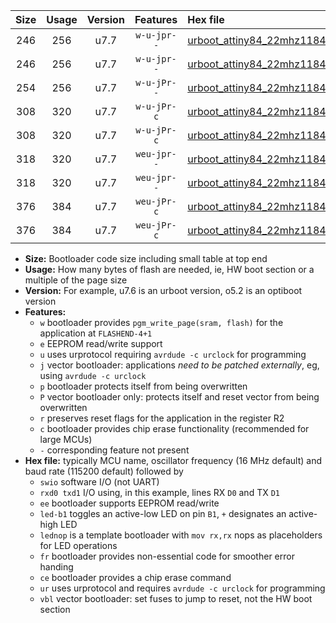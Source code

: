 |Size|Usage|Version|Features|Hex file|
|:-:|:-:|:-:|:-:|:--|
|246|256|u7.7|`w-u-jpr--`|[urboot_attiny84_22mhz1184_230400bps_swio_rxa3_txa2_led+a4_ur_vbl.hex](https://raw.githubusercontent.com/stefanrueger/urboot.hex/main/mcus/attiny84/fcpu_22mhz1184/230400_bps/urboot_attiny84_22mhz1184_230400bps_swio_rxa3_txa2_led+a4_ur_vbl.hex)|
|246|256|u7.7|`w-u-jpr--`|[urboot_attiny84_22mhz1184_230400bps_swio_rxa3_txa2_lednop_ur_vbl.hex](https://raw.githubusercontent.com/stefanrueger/urboot.hex/main/mcus/attiny84/fcpu_22mhz1184/230400_bps/urboot_attiny84_22mhz1184_230400bps_swio_rxa3_txa2_lednop_ur_vbl.hex)|
|254|256|u7.7|`w-u-jPr--`|[urboot_attiny84_22mhz1184_230400bps_swio_rxa3_txa2_ur_vbl.hex](https://raw.githubusercontent.com/stefanrueger/urboot.hex/main/mcus/attiny84/fcpu_22mhz1184/230400_bps/urboot_attiny84_22mhz1184_230400bps_swio_rxa3_txa2_ur_vbl.hex)|
|308|320|u7.7|`w-u-jPr-c`|[urboot_attiny84_22mhz1184_230400bps_swio_rxa3_txa2_led+a4_fr_ce_ur_vbl.hex](https://raw.githubusercontent.com/stefanrueger/urboot.hex/main/mcus/attiny84/fcpu_22mhz1184/230400_bps/urboot_attiny84_22mhz1184_230400bps_swio_rxa3_txa2_led+a4_fr_ce_ur_vbl.hex)|
|308|320|u7.7|`w-u-jPr-c`|[urboot_attiny84_22mhz1184_230400bps_swio_rxa3_txa2_lednop_fr_ce_ur_vbl.hex](https://raw.githubusercontent.com/stefanrueger/urboot.hex/main/mcus/attiny84/fcpu_22mhz1184/230400_bps/urboot_attiny84_22mhz1184_230400bps_swio_rxa3_txa2_lednop_fr_ce_ur_vbl.hex)|
|318|320|u7.7|`weu-jpr--`|[urboot_attiny84_22mhz1184_230400bps_swio_rxa3_txa2_ee_led+a4_ur_vbl.hex](https://raw.githubusercontent.com/stefanrueger/urboot.hex/main/mcus/attiny84/fcpu_22mhz1184/230400_bps/urboot_attiny84_22mhz1184_230400bps_swio_rxa3_txa2_ee_led+a4_ur_vbl.hex)|
|318|320|u7.7|`weu-jpr--`|[urboot_attiny84_22mhz1184_230400bps_swio_rxa3_txa2_ee_lednop_ur_vbl.hex](https://raw.githubusercontent.com/stefanrueger/urboot.hex/main/mcus/attiny84/fcpu_22mhz1184/230400_bps/urboot_attiny84_22mhz1184_230400bps_swio_rxa3_txa2_ee_lednop_ur_vbl.hex)|
|376|384|u7.7|`weu-jPr-c`|[urboot_attiny84_22mhz1184_230400bps_swio_rxa3_txa2_ee_led+a4_fr_ce_ur_vbl.hex](https://raw.githubusercontent.com/stefanrueger/urboot.hex/main/mcus/attiny84/fcpu_22mhz1184/230400_bps/urboot_attiny84_22mhz1184_230400bps_swio_rxa3_txa2_ee_led+a4_fr_ce_ur_vbl.hex)|
|376|384|u7.7|`weu-jPr-c`|[urboot_attiny84_22mhz1184_230400bps_swio_rxa3_txa2_ee_lednop_fr_ce_ur_vbl.hex](https://raw.githubusercontent.com/stefanrueger/urboot.hex/main/mcus/attiny84/fcpu_22mhz1184/230400_bps/urboot_attiny84_22mhz1184_230400bps_swio_rxa3_txa2_ee_lednop_fr_ce_ur_vbl.hex)|

- **Size:** Bootloader code size including small table at top end
- **Usage:** How many bytes of flash are needed, ie, HW boot section or a multiple of the page size
- **Version:** For example, u7.6 is an urboot version, o5.2 is an optiboot version
- **Features:**
  + `w` bootloader provides `pgm_write_page(sram, flash)` for the application at `FLASHEND-4+1`
  + `e` EEPROM read/write support
  + `u` uses urprotocol requiring `avrdude -c urclock` for programming
  + `j` vector bootloader: applications *need to be patched externally*, eg, using `avrdude -c urclock`
  + `p` bootloader protects itself from being overwritten
  + `P` vector bootloader only: protects itself and reset vector from being overwritten
  + `r` preserves reset flags for the application in the register R2
  + `c` bootloader provides chip erase functionality (recommended for large MCUs)
  + `-` corresponding feature not present
- **Hex file:** typically MCU name, oscillator frequency (16 MHz default) and baud rate (115200 default) followed by
  + `swio` software I/O (not UART)
  + `rxd0 txd1` I/O using, in this example, lines RX `D0` and TX `D1`
  + `ee` bootloader supports EEPROM read/write
  + `led-b1` toggles an active-low LED on pin `B1`, `+` designates an active-high LED
  + `lednop` is a template bootloader with `mov rx,rx` nops as placeholders for LED operations
  + `fr` bootloader provides non-essential code for smoother error handing
  + `ce` bootloader provides a chip erase command
  + `ur` uses urprotocol and requires `avrdude -c urclock` for programming
  + `vbl` vector bootloader: set fuses to jump to reset, not the HW boot section
